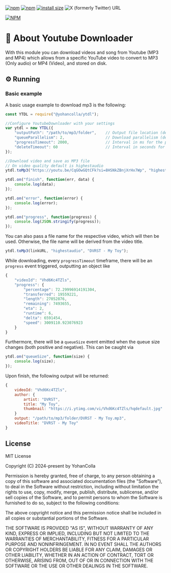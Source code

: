 [![npm](https://img.shields.io/npm/v/@yohancolla/ytdl.svg)](https://www.npmjs.com/package/@yohancolla/ytdl)
[![npm](https://img.shields.io/npm/dt/@yohancolla/ytdl.svg?maxAge=3600)](https://www.npmjs.com/package/@yohancolla/ytdl)
[![install size](https://packagephobia.now.sh/badge?p=@yohancolla/ytdl)](https://packagephobia.now.sh/result?p=@yohancolla/ytdl)
![X (formerly Twitter) URL](https://img.shields.io/twitter/url?url=https%3A%2F%2Ftwitter.com%2FYohanColla&style=social)


[![NPM](https://nodei.co/npm/@yohancolla/ytdl.png?downloads=true&downloadRank=true&stars=true)](https://nodei.co/npm/@yohancolla/ytdl/)

# 🧐 About Youtube Downloader

With this module you can download videos and song from Youtube (MP3 and MP4) which allows from a specific YouTube video to convert to MP3 (Only audio) or MP4 (Video), and stored on disk.

## ⚙️ Running

### Basic example

A basic usage example to download mp3 is the following:

```javascript
const YTDL = require("@yohancolla/ytdl");

//Configure YoutubeDownloader with your settings
var ytdl = new YTDL({
    "outputPath": "/path/to/mp3/folder",    // Output file location (default: the home directory)  
    "queueParallelism": 2,                  // Download parallelism (default: 1)
    "progressTimeout": 2000,                // Interval in ms for the progress reports (default: 1000)
    "deleteTimeout": 60                     // Interval in seconds for delete the file (default: 0 [no delete])
});

//Download video and save as MP3 file
// On video quality default is highestaudio
ytdl.toMp3("https://youtu.be/CqGOwGQtCFk?si=8HSNkZBnjXrHx7Wp", "highestaudio");

ytdl.on("finish", function(err, data) {
    console.log(data);
});

ytdl.on("error", function(error) {
    console.log(error);
});

ytdl.on("progress", function(progress) {
    console.log(JSON.stringify(progress));
});
```

You can also pass a file name for the respective video, which will then be used. Otherwise, the file name will be derived from the video title.
```javascript
ytdl.toMp3(linkURL, "highestaudio", "DVRST - My Toy");
```

While downloading, every `progressTimeout` timeframe, there will be an `progress` event triggered, outputting an object like

```javascript
{
    "videoId": "Vhd6Kc4TZls",
    "progress": {
        "percentage": 72.29996914191304,
        "transferred": 19559221,
        "length": 27052876,
        "remaining": 7493655,
        "eta": 2,
        "runtime": 6,
        "delta": 6591454,
        "speed": 3009110.923076923
    }
}
```

Furthermore, there will be a `queueSize` event emitted when the queue size changes (both positive and negative). This can be caught via

```javascript
ytdl.on("queueSize", function(size) {
    console.log(size);
});
```

Upon finish, the following output will be returned:

```javascript
{
    videoId: "Vhd6Kc4TZls",
    author: {
        artist: "DVRST",
        title: "My Toy",
        thumbnail: "https://i.ytimg.com/vi/Vhd6Kc4TZls/hqdefault.jpg"
    }
    output: "/path/to/mp3/folder/DVRST - My Toy.mp3",
    videoTitle: "DVRST - My Toy"
}
```

## License
MIT License

Copyright (C) 2024-present by YohanColla

Permission is hereby granted, free of charge, to any person obtaining a copy
of this software and associated documentation files (the "Software"), to deal
in the Software without restriction, including without limitation the rights
to use, copy, modify, merge, publish, distribute, sublicense, and/or sell
copies of the Software, and to permit persons to whom the Software is
furnished to do so, subject to the following conditions:

The above copyright notice and this permission notice shall be included in
all copies or substantial portions of the Software.

THE SOFTWARE IS PROVIDED "AS IS", WITHOUT WARRANTY OF ANY KIND, EXPRESS OR
IMPLIED, INCLUDING BUT NOT LIMITED TO THE WARRANTIES OF MERCHANTABILITY,
FITNESS FOR A PARTICULAR PURPOSE AND NONINFRINGEMENT. IN NO EVENT SHALL THE
AUTHORS OR COPYRIGHT HOLDERS BE LIABLE FOR ANY CLAIM, DAMAGES OR OTHER
LIABILITY, WHETHER IN AN ACTION OF CONTRACT, TORT OR OTHERWISE, ARISING FROM,
OUT OF OR IN CONNECTION WITH THE SOFTWARE OR THE USE OR OTHER DEALINGS IN
THE SOFTWARE. 